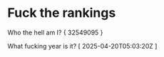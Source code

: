 # Fuck the rankings

Who the hell am I?
{ 32549095 }

What fucking year is it?
[ 2025-04-20T05:03:20Z ]
